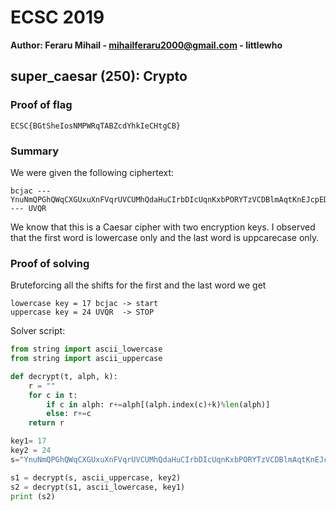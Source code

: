 # ECSC 2019
**Author: Feraru Mihail - mihailferaru2000@gmail.com - littlewho**

## super_caesar (250): Crypto

### Proof of flag
```
ECSC{BGtSheIosNMPWRqTABZcdYhkIeCHtgCB}
```

### Summary
We were given the following ciphertext:
```
bcjac --- YnuNmQPGhQWqCXGUxuXnFVqrUVCUMhQdaHuCIrbDIcUqnKxbPORYTzVCDBlmAqtKnEJcpED --- UVQR
```
We know that this is a Caesar cipher with two encryption keys. I observed that the first word is lowercase only and the last word is uppcarecase only. 

### Proof of solving
Bruteforcing all the shifts for the first and the last word we get
```
lowercase key = 17 bcjac -> start
uppercase key = 24 UVQR  -> STOP
```
Solver script:
```python
from string import ascii_lowercase
from string import ascii_uppercase

def decrypt(t, alph, k):
    r = ""
    for c in t:
        if c in alph: r+=alph[(alph.index(c)+k)%len(alph)]
        else: r+=c
    return r

key1= 17
key2 = 24
s="YnuNmQPGhQWqCXGUxuXnFVqrUVCUMhQdaHuCIrbDIcUqnKxbPORYTzVCDBlmAqtKnEJcpED"

s1 = decrypt(s, ascii_uppercase, key2)
s2 = decrypt(s1, ascii_lowercase, key1)
print (s2)
```
